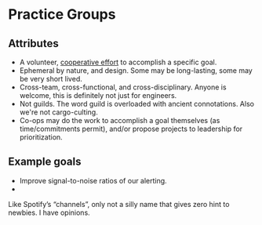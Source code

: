 # Practice Groups

## Attributes

- A volunteer, [cooperative effort](https://en.wikipedia.org/wiki/Cooperative) to accomplish a specific goal.
- Ephemeral by nature, and design. Some may be long-lasting, some may be very short lived.
- Cross-team, cross-functional, and cross-disciplinary. Anyone is welcome, this is definitely not just for engineers.
- Not guilds. The word guild is overloaded with ancient connotations. Also we're not cargo-culting.
- Co-ops may do the work to accomplish a goal themselves (as time/commitments permit), and/or propose projects to leadership for prioritization.

## Example goals

- Improve signal-to-noise ratios of our alerting.
- 
Like Spotify’s “channels”, only not a silly name that gives zero hint to newbies. I have opinions.
<!--stackedit_data:
eyJoaXN0b3J5IjpbMzc3NTgwNTY4XX0=
-->